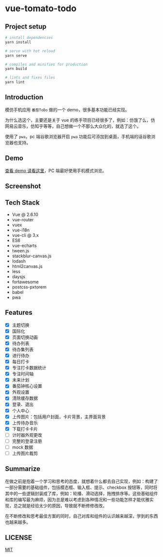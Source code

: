 # vue-tomato-todo

## Project setup

```bash
# install dependencies
yarn install

# serve with hot reload
yarn serve

# compiles and minifies for production
yarn build

# lints and fixes files
yarn lint
```

## Introduction

模仿手机应用 `番茄ToDo` 做的一个 demo，很多基本功能已经实现。

为什么选这个，主要还是关于 vue 的练手项目已经很多了，例如：仿饿了么，仿网易云音乐，仿知乎等等，自己想做一个不那么大众化的，就选了这个。

使用了 `pwa`，pc 端谷歌浏览器开启 `pwa` 功能后可添加到桌面，手机端的话谷歌浏览器也支持。

## Demo

[查看 demo 请看这里](https://todo.sparklinm.cn)，PC 端最好使用手机模式浏览。

## Screenshot

## Tech Stack

- Vue @ 2.6.10
- vue-router
- vuex
- vue-i18n
- vue-cli @ 3.x
- ES6
- vue-echarts
- tween.js
- stackblur-canvas.js
- lodash
- html2canvas.js
- less
- daysjs
- fortawesome
- postcss-pxtorem
- babel
- pwa

## Features

- [x] 主题切换
- [x] 国际化
- [x] 页面切换动画
- [x] 待办列表
- [x] 待办集列表
- [x] 进行待办
- [x] 每日打卡
- [x] 专注打卡数据统计
- [x] 专注时间轴
- [x] 未来计划
- [x] 番茄钟核心设置
- [x] 外观设置
- [x] 清除缓存数据
- [x] 登录、退出
- [x] 个人中心
- [x] 上传图片：包括用户封面，卡片背景，主界面背景
- [x] 上传待办音乐
- [x] 下载打卡卡片
- [ ] 计时器外观更改
- [ ] 完整的登录注册
- [ ] mock 数据
- [ ] 上传图片裁剪

## Summarize

在做之前是抱着一个学习和思考的态度，就想着什么都去自己实现，例如：构建了一部分需要的基础组件，包括模态框、输入框、提示、checkbox 按钮等，同时将其中的一些逻辑封装成了库，例如：轮播、滑动选择，拖拽排序等。这些基础组件和库的编写最为麻烦，因为总是难以考虑到各种情况和一些功能怎样才能优雅实现，总之就是经验太少的原因，导致就不断修修改改。

在不断修改和思考最佳方案的同时，自己对库和组件的认识越来越深，学到的东西也越来越多。

## LICENSE

[MIT](https://github.com/sparklinm/vue-tomato-todo/blob/master/LICENSE)
